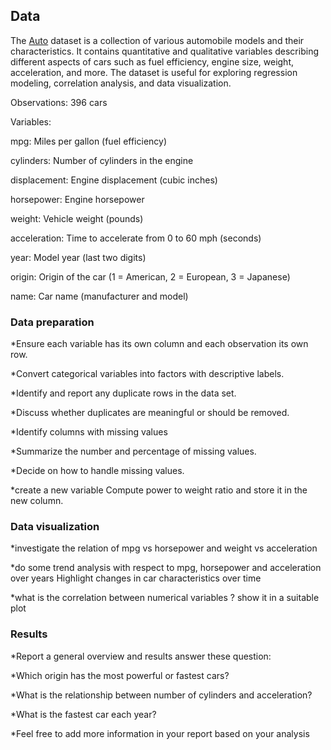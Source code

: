 ## Data

The
[Auto](https://github.com/Dr-Eberle-Zentrum/Data-projects-with-R-and-GitHub/blob/main/Projects/Hamed/Auto_data.csv)
dataset is a collection of various automobile models and their
characteristics. It contains quantitative and qualitative variables
describing different aspects of cars such as fuel efficiency, engine
size, weight, acceleration, and more. The dataset is useful for
exploring regression modeling, correlation analysis, and data
visualization.

Observations: 396 cars

Variables:

mpg: Miles per gallon (fuel efficiency)

cylinders: Number of cylinders in the engine

displacement: Engine displacement (cubic inches)

horsepower: Engine horsepower

weight: Vehicle weight (pounds)

acceleration: Time to accelerate from 0 to 60 mph (seconds)

year: Model year (last two digits)

origin: Origin of the car (1 = American, 2 = European, 3 = Japanese)

name: Car name (manufacturer and model)

### Data preparation

\*Ensure each variable has its own column and each observation its own
row.

\*Convert categorical variables into factors with descriptive labels.

\*Identify and report any duplicate rows in the data set.

\*Discuss whether duplicates are meaningful or should be removed.

\*Identify columns with missing values

\*Summarize the number and percentage of missing values.

\*Decide on how to handle missing values.

\*create a new variable Compute power to weight ratio and store it in
the new column.

### Data visualization

\*investigate the relation of mpg vs horsepower and weight vs
acceleration

\*do some trend analysis with respect to mpg, horsepower and
acceleration over years Highlight changes in car characteristics over
time

\*what is the correlation between numerical variables ? show it in a
suitable plot

### Results

\*Report a general overview and results answer these question:

\*Which origin has the most powerful or fastest cars?

\*What is the relationship between number of cylinders and acceleration?

\*What is the fastest car each year?

\*Feel free to add more information in your report based on your
analysis
